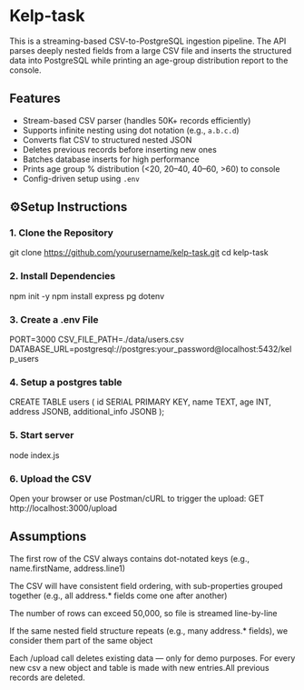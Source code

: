 # Kelp-task
This is a streaming-based CSV-to-PostgreSQL ingestion pipeline. The API parses deeply nested fields from a large CSV file and inserts the structured data into PostgreSQL while printing an age-group distribution report to the console.

## Features

- Stream-based CSV parser (handles 50K+ records efficiently)
- Supports infinite nesting using dot notation (e.g., `a.b.c.d`)
- Converts flat CSV to structured nested JSON
- Deletes previous records before inserting new ones
- Batches database inserts for high performance
- Prints age group % distribution (<20, 20–40, 40–60, >60) to console
- Config-driven setup using `.env`

## ⚙Setup Instructions

### 1. Clone the Repository


git clone https://github.com/yourusername/kelp-task.git
cd kelp-task

### 2. Install Dependencies

npm init -y
npm install express pg dotenv

### 3. Create a .env File
PORT=3000
CSV_FILE_PATH=./data/users.csv
DATABASE_URL=postgresql://postgres:your_password@localhost:5432/kelp_users

### 4. Setup a postgres table
CREATE TABLE users (
  id SERIAL PRIMARY KEY,
  name TEXT,
  age INT,
  address JSONB,
  additional_info JSONB
);

### 5. Start server
node index.js

### 6. Upload the CSV
Open your browser or use Postman/cURL to trigger the upload:
GET http://localhost:3000/upload

## Assumptions
The first row of the CSV always contains dot-notated keys (e.g., name.firstName, address.line1)

The CSV will have consistent field ordering, with sub-properties grouped together (e.g., all address.* fields come one after another)

The number of rows can exceed 50,000, so file is streamed line-by-line

If the same nested field structure repeats (e.g., many address.* fields), we consider them part of the same object

Each /upload call deletes existing data — only for demo purposes. For every new csv a new object and table is made with new entries.All previous records are deleted.






 


